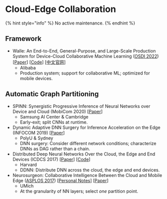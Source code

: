 # Cloud-Edge Collaboration

{% hint style="info" %}
No active maintenance.
{% endhint %}

## Framework

* Walle: An End-to-End, General-Purpose, and Large-Scale Production System for Device-Cloud Collaborative Machine Learning ([OSDI 2022](../../reading-notes/conference/osdi-2022/)) \[[Paper](https://www.usenix.org/conference/osdi22/presentation/lv)] \[[Code](https://github.com/alibaba/MNN)] \[[中文官网](http://www.mnn.zone/)]
  * Alibaba
  * Production system; support for collaborative ML; optimized for mobile devices.

## Automatic Graph Partitioning

* SPINN: Synergistic Progressive Inference of Neural Networks over Device and Cloud (MobiCom 2020) \[[Paper](https://dl.acm.org/doi/10.1145/3372224.3419194)]
  * Samsung AI Center & Cambridge
  * Early-exit; split CNNs at runtime.
* Dynamic Adaptive DNN Surgery for Inference Acceleration on the Edge (INFOCOM 2019) \[[Paper](https://ieeexplore.ieee.org/document/8737614)]
  * PolyU & Sydney
  * DNN surgery: Consider different network conditions; characterize DNNs as DAG rather than a chain.
* Distributed Deep Neural Networks Over the Cloud, the Edge and End Devices (ICDCS 2017) \[[Paper](https://ieeexplore.ieee.org/document/7979979)] \[[Code](https://github.com/kunglab/ddnn)]
  * Harvard
  * DDNN: Distribute DNN across the cloud, the edge and end devices.
* Neurosurgeon: Collaborative Intelligence Between the Cloud and Mobile Edge ([ASPLOS 2017](../../reading-notes/conference/asplos-2017/)) \[[Personal Notes](../../reading-notes/conference/asplos-2017/neurosurgeon.md)] \[[Paper](https://dl.acm.org/doi/10.1145/3037697.3037698)]
  * UMich
  * At the granularity of NN layers; select _one_ partition point.
